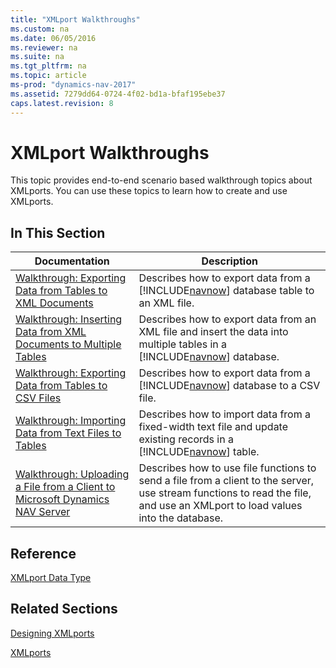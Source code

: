 ```yaml
---
title: "XMLport Walkthroughs"
ms.custom: na
ms.date: 06/05/2016
ms.reviewer: na
ms.suite: na
ms.tgt_pltfrm: na
ms.topic: article
ms-prod: "dynamics-nav-2017"
ms.assetid: 7279dd64-0724-4f02-bd1a-bfaf195ebe37
caps.latest.revision: 8
---
```

# XMLport Walkthroughs
This topic provides end-to-end scenario based walkthrough topics about XMLports. You can use these topics to learn how to create and use XMLports.  
  
## In This Section  
  
|Documentation|Description|  
|-------------------|-----------------|  
|[Walkthrough: Exporting Data from Tables to XML Documents](Walkthrough--Exporting-Data-from-Tables-to-XML-Documents.md)|Describes how to export data from a [!INCLUDE[navnow](includes/navnow_md.md)] database table to an XML file.|  
|[Walkthrough: Inserting Data from XML Documents to Multiple Tables](Walkthrough--Inserting-Data-from-XML-Documents-to-Multiple-Tables.md)|Describes how to export data from an XML file and insert the data into multiple tables in a [!INCLUDE[navnow](includes/navnow_md.md)] database.|  
|[Walkthrough: Exporting Data from Tables to CSV Files](Walkthrough--Exporting-Data-from-Tables-to-CSV-Files.md)|Describes how to export data from a [!INCLUDE[navnow](includes/navnow_md.md)] database to a CSV file.|  
|[Walkthrough: Importing Data from Text Files to Tables](Walkthrough--Importing-Data-from-Text-Files-to-Tables.md)|Describes how to import data from a fixed-width text file and update existing records in a [!INCLUDE[navnow](includes/navnow_md.md)] table.|  
|[Walkthrough: Uploading a File from a Client to Microsoft Dynamics NAV Server](Walkthrough--Uploading-a-File-from-a-Client-to-Microsoft-Dynamics-NAV-Server.md)|Describes how to use file functions to send a file from a client to the server, use stream functions to read the file, and use an XMLport to load values into the database.|  
  
## Reference  
 [XMLport Data Type](XMLport-Data-Type.md)  
  
## Related Sections  
 [Designing XMLports](Designing-XMLports.md)  
  
 [XMLports](XMLports.md)